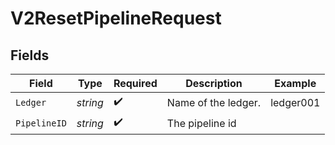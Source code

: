 # V2ResetPipelineRequest


## Fields

| Field               | Type                | Required            | Description         | Example             |
| ------------------- | ------------------- | ------------------- | ------------------- | ------------------- |
| `Ledger`            | *string*            | :heavy_check_mark:  | Name of the ledger. | ledger001           |
| `PipelineID`        | *string*            | :heavy_check_mark:  | The pipeline id     |                     |